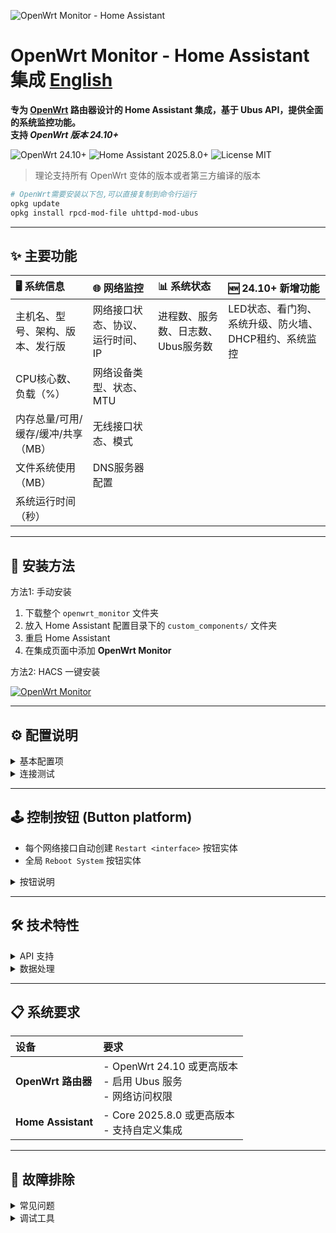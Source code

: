 
![OpenWrt Monitor - Home Assistant](https://img.shields.io/badge/OpenWrt%20Monitor-Home%20Assistant-blue?style=for-the-badge&logo=home-assistant)

# OpenWrt Monitor - Home Assistant 集成  [English](./README_EN.md)

**专为 [OpenWrt](https://openwrt.org/) 路由器设计的 Home Assistant 集成，基于 Ubus API，提供全面的系统监控功能。**  
**支持 _OpenWrt 版本 24.10+_**

![OpenWrt 24.10+](https://img.shields.io/badge/OpenWrt-24.10%2B-green?style=flat-square)
![Home Assistant 2025.8.0+](https://img.shields.io/badge/Home%20Assistant-2025.8.0%2B-blue?style=flat-square)
![License MIT](https://img.shields.io/badge/License-MIT-yellow?style=flat-square)


> 理论支持所有 OpenWrt 变体的版本或者第三方编译的版本
```bash 
# OpenWrt需要安装以下包,可以直接复制到命令行运行
opkg update
opkg install rpcd-mod-file uhttpd-mod-ubus
```
---

## ✨ 主要功能

| 🖥️ 系统信息 | 🌐 网络监控 | 📊 系统状态 | 🆕 24.10+ 新增功能 |
|:---|:---|:---|:---|
| 主机名、型号、架构、版本、发行版 | 网络接口状态、协议、运行时间、IP | 进程数、服务数、日志数、Ubus服务数 | LED状态、看门狗、系统升级、防火墙、DHCP租约、系统监控 |
| CPU核心数、负载（%） | 网络设备类型、状态、MTU |  |  |
| 内存总量/可用/缓存/缓冲/共享（MB） | 无线接口状态、模式 |  |  |
| 文件系统使用（MB） | DNS服务器配置 |  |  |
| 系统运行时间（秒） |  |  |  |

---

## 🚀 安装方法


<summary>方法1: 手动安装</summary>

1. 下载整个 `openwrt_monitor` 文件夹
2. 放入 Home Assistant 配置目录下的 `custom_components/` 文件夹
3. 重启 Home Assistant
4. 在集成页面中添加 **OpenWrt Monitor**



<summary>方法2: HACS 一键安装</summary>



  [![OpenWrt Monitor](https://img.shields.io/badge/HACS-OpenWrt__Monitor-41BDF5?style=for-the-badge&logo=home-assistant&logoColor=white)](https://my.home-assistant.io/redirect/hacs_repository/?owner=Desmond-Dong&repository=ha-openwrt&category=integration)

---

## ⚙️ 配置说明

<details>
<summary>基本配置项</summary>

- **Host**: OpenWrt 路由器的 IP 地址
- **Username**: 路由器用户名
- **Password**: 路由器密码
- **Scan Interval**: 数据更新间隔（10-300秒）

</details>

<details>
<summary>连接测试</summary>

集成会在配置时自动测试连接，确保能够成功连接到 OpenWrt 路由器。

</details>

---

## 🕹️ 控制按钮 (Button platform)

- 每个网络接口自动创建 `Restart <interface>` 按钮实体
- 全局 `Reboot System` 按钮实体

<details>
<summary>按钮说明</summary>

- **Restart 按钮**：依次尝试接口重启（down → up），多种回退方式（ifdown/ifup、`/sbin/wifi down|up`、`network.reload`）
- **Reboot Router 按钮**：优先使用 ubus 的 `system.reboot`，不可用时回退到 `/sbin/reboot` 或 `reboot` 命令

**实体名称示例：**
- `Restart radio0`
- `Reboot System`

**服务调用：**

| 服务 | service data 示例 |
|:---|:---|
| `ubus.restart_interface` | `{ "interface": "radio0" }` |
| `ubus.reboot_router` | `{}` |

</details>

---

## 🛠️ 技术特性

<details>
<summary>API 支持</summary>

- **Ubus API**：主要数据源，提供系统级信息
- **OpenWrt 24.10+ 优化**：支持最新 Ubus 接口
- **自动协议检测**：自动尝试 HTTPS 和 HTTP
- **SSL 证书处理**：忽略自签名证书错误
- **连接重试**：自动重试失败连接

</details>

<details>
<summary>数据处理</summary>

- **单位转换**：字节转 MB，负载转百分比
- **并行 API 调用**：提升效率
- **错误处理**：优雅处理 API 失败
- **数据缓存**：智能缓存减少请求

</details>

---

## 📋 系统要求

| 设备 | 要求 |
|:---|:---|
| **OpenWrt 路由器** | - OpenWrt 24.10 或更高版本<br>- 启用 Ubus 服务<br>- 网络访问权限 |
| **Home Assistant** | - Core 2025.8.0 或更高版本<br>- 支持自定义集成 |

---

## 🐛 故障排除

<details>
<summary>常见问题</summary>

- **1. 连接失败**
  - 检查路由器 IP 是否正确
  - 确认用户名和密码
  - 检查网络连接

- **2. 数据不完整**
  - 确认 Ubus 服务正在运行
  - 检查路由器权限设置
  - 查看 Home Assistant 日志

</details>

<details>
<summary>调试工具</summary>

使用 `debug_api.py` 脚本测试 API 连接：
